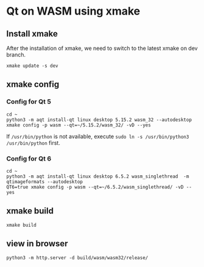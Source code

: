 # Qt on WASM using xmake
## Install xmake
After the installation of xmake, we need to switch to the latest xmake on dev branch.
```
xmake update -s dev
```

## xmake config
### Config for Qt 5
```
cd ~
python3 -m aqt install-qt linux desktop 5.15.2 wasm_32 --autodesktop
xmake config -p wasm --qt=~/5.15.2/wasm_32/ -vD --yes
```

If `/usr/bin/python` is not available, execute `sudo ln -s /usr/bin/python3 /usr/bin/python` first.

### Config for Qt 6
```
cd ~
python3 -m aqt install-qt linux desktop 6.5.2 wasm_singlethread  -m qtimageformats --autodesktop
QT6=true xmake config -p wasm --qt=~/6.5.2/wasm_singlethread/ -vD --yes
```

## xmake build
```
xmake build
```
## view in browser
```
python3 -m http.server -d build/wasm/wasm32/release/
```

